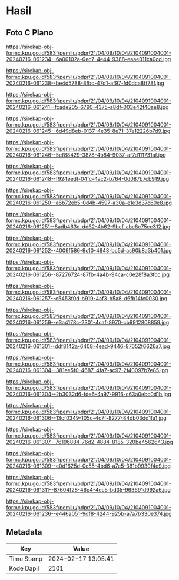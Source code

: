 # Hasil

## Foto C Plano

https://sirekap-obj-formc.kpu.go.id/583f/pemilu/pdpr/21/04/09/10/04/2104091004001-20240216-061234--6a00102a-0ec7-4e44-9388-eaae011ca0cd.jpg

https://sirekap-obj-formc.kpu.go.id/583f/pemilu/pdpr/21/04/09/10/04/2104091004001-20240216-061238--be4d5788-8fbc-47d1-af97-fd0dca8ff78f.jpg

https://sirekap-obj-formc.kpu.go.id/583f/pemilu/pdpr/21/04/09/10/04/2104091004001-20240216-061241--fcade205-6790-4375-a8df-003e42f40ae8.jpg

https://sirekap-obj-formc.kpu.go.id/583f/pemilu/pdpr/21/04/09/10/04/2104091004001-20240216-061245--6d49d8eb-0137-4e35-8e71-37e12226b7d9.jpg

https://sirekap-obj-formc.kpu.go.id/583f/pemilu/pdpr/21/04/09/10/04/2104091004001-20240216-061246--5ef88429-3878-4b84-9037-af7d111731af.jpg

https://sirekap-obj-formc.kpu.go.id/583f/pemilu/pdpr/21/04/09/10/04/2104091004001-20240216-061248--f924eedf-04fc-4ac2-b764-0d087b7cb919.jpg

https://sirekap-obj-formc.kpu.go.id/583f/pemilu/pdpr/21/04/09/10/04/2104091004001-20240216-061250--a6b72eb5-0d4b-4597-a30a-e1e3d37c60e8.jpg

https://sirekap-obj-formc.kpu.go.id/583f/pemilu/pdpr/21/04/09/10/04/2104091004001-20240216-061251--8adb463d-dd62-4b62-9bcf-abc8c75cc312.jpg

https://sirekap-obj-formc.kpu.go.id/583f/pemilu/pdpr/21/04/09/10/04/2104091004001-20240216-061252--4009f586-9c10-4843-bc5d-ac90b8a3b401.jpg

https://sirekap-obj-formc.kpu.go.id/583f/pemilu/pdpr/21/04/09/10/04/2104091004001-20240216-061256--87276724-87fb-4a4b-94ca-c0e28f8a3fcc.jpg

https://sirekap-obj-formc.kpu.go.id/583f/pemilu/pdpr/21/04/09/10/04/2104091004001-20240216-061257--c5453f0d-b919-4af3-b5a8-d6fb14fc0030.jpg

https://sirekap-obj-formc.kpu.go.id/583f/pemilu/pdpr/21/04/09/10/04/2104091004001-20240216-061259--e3a4178c-2301-4caf-8970-cb9912808859.jpg

https://sirekap-obj-formc.kpu.go.id/583f/pemilu/pdpr/21/04/09/10/04/2104091004001-20240216-061301--ddf8142a-6408-4ead-9446-87052f6626a7.jpg

https://sirekap-obj-formc.kpu.go.id/583f/pemilu/pdpr/21/04/09/10/04/2104091004001-20240216-061304--381ee5f0-4687-4fa7-ac97-2f40097b7e85.jpg

https://sirekap-obj-formc.kpu.go.id/583f/pemilu/pdpr/21/04/09/10/04/2104091004001-20240216-061304--2b3032d6-fde6-4a97-9916-c63a0ebc0d1b.jpg

https://sirekap-obj-formc.kpu.go.id/583f/pemilu/pdpr/21/04/09/10/04/2104091004001-20240216-061306--13cf0349-105c-4c7f-8277-84db03dd1fa1.jpg

https://sirekap-obj-formc.kpu.go.id/583f/pemilu/pdpr/21/04/09/10/04/2104091004001-20240216-061307--76196884-76d2-4884-8185-320be4562643.jpg

https://sirekap-obj-formc.kpu.go.id/583f/pemilu/pdpr/21/04/09/10/04/2104091004001-20240216-061309--e0d1625d-0c55-4bd6-a7e5-381b9930f4e9.jpg

https://sirekap-obj-formc.kpu.go.id/583f/pemilu/pdpr/21/04/09/10/04/2104091004001-20240216-061311--87604f28-46e4-4ec5-bd35-963691d992a6.jpg

https://sirekap-obj-formc.kpu.go.id/583f/pemilu/pdpr/21/04/09/10/04/2104091004001-20240216-061236--e446a051-9df8-4244-925b-a7a7b330e374.jpg


## Metadata

| Key        | Value               |
| ---------- | ------------------- |
| Time Stamp | 2024-02-17 13:05:41 |
| Kode Dapil | 2101                |



